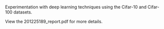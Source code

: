 Experimentation with deep learning techniques using the Cifar-10 and Cifar-100 datasets.

View the 201225189_report.pdf for more details.
